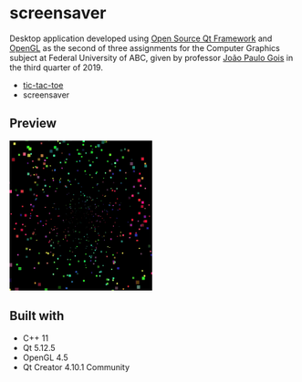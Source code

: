# screensaver

Desktop application developed using [Open Source Qt Framework](https://www.qt.io) and [OpenGL](https://www.opengl.org/) as the second of three assignments for the Computer Graphics subject at Federal University of ABC, given by professor [João Paulo Gois](http://professor.ufabc.edu.br/~joao.gois/) in the third quarter of 2019.

- [tic-tac-toe](https://github.com/gmurayama/tic-tac-toe)
- screensaver

## Preview

![screensaver](screensaver.gif)

## Built with

- C++ 11
- Qt 5.12.5
- OpenGL 4.5
- Qt Creator 4.10.1 Community

